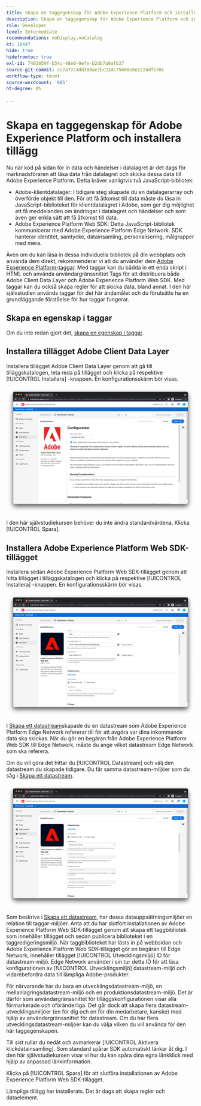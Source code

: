 ```yaml
---
title: Skapa en taggegenskap för Adobe Experience Platform och installera tillägg
description: Skapa en taggegenskap för Adobe Experience Platform och installera tillägg
role: Developer
level: Intermediate
recommendations: noDisplay,noCatalog
kt: 10447
hide: true
hidefromtoc: true
exl-id: 7403059f-b34c-48e0-9efe-b2db7a9afb27
source-git-commit: cc7a77c4dd380ae1bc23dc75608e8e2224dfe78c
workflow-type: tm+mt
source-wordcount: '685'
ht-degree: 0%

---
```


# Skapa en taggegenskap för Adobe Experience Platform och installera tillägg

Nu när kod på sidan för in data och händelser i datalagret är det dags för marknadsföraren att läsa data från datalagret och skicka dessa data till Adobe Experience Platform. Detta kräver vanligtvis två JavaScript-bibliotek:

* Adobe-klientdatalager: I tidigare steg skapade du en datalagerarray och överförde objekt till den. För att få åtkomst till data måste du läsa in JavaScript-biblioteket för klientdatalagret i Adobe, som ger dig möjlighet att få meddelanden om ändringar i datalagret och händelser och som även ger enkla sätt att få åtkomst till data.
* Adobe Experience Platform Web SDK: Detta JavaScript-bibliotek kommunicerar med Adobe Experience Platform Edge Network. SDK hanterar identitet, samtycke, datainsamling, personalisering, målgrupper med mera.

Även om du kan läsa in dessa individuella bibliotek på din webbplats och använda dem direkt, rekommenderar vi att du använder dem [Adobe Experience Platform-taggar](https://experienceleague.adobe.com/docs/experience-platform/tags/home.html?lang=sv). Med taggar kan du bädda in ett enda skript i HTML och använda användargränssnittet Tags för att distribuera både Adobe Client Data Layer och Adobe Experience Platform Web SDK. Med taggar kan du också skapa regler för att skicka data, bland annat. I den här självstudien används taggar för det här ändamålet och du förutsätts ha en grundläggande förståelse för hur taggar fungerar.

## Skapa en egenskap i taggar

Om du inte redan gjort det, [skapa en egenskap i taggar](https://experienceleague.adobe.com/docs/experience-platform/tags/admin/companies-and-properties.html#create-or-configure-a-property).

## Installera tillägget Adobe Client Data Layer

Installera tillägget Adobe Client Data Layer genom att gå till tilläggskatalogen, leta reda på tillägget och klicka på respektive [!UICONTROL Installera] -knappen. En konfigurationsskärm bör visas.

![Installation av Adobe Client Data Layer-tillägg](../../../assets/implementation-strategy/acdl-extension-installation.png)

I den här självstudiekursen behöver du inte ändra standardvärdena. Klicka [!UICONTROL Spara].

## Installera Adobe Experience Platform Web SDK-tillägget

Installera sedan Adobe Experience Platform Web SDK-tillägget genom att hitta tillägget i tilläggskatalogen och klicka på respektive [!UICONTROL Installera] -knappen. En konfigurationsskärm bör visas.

![Installation av Adobe Experience Platform Web SDK-tillägg](../../../assets/implementation-strategy/web-sdk-extension-installation.png)

I [Skapa ett datastream](../configure-the-server/create-a-datastream.md)skapade du en datastream som Adobe Experience Platform Edge Network refererar till för att avgöra var dina inkommande data ska skickas. När du gör en begäran från Adobe Experience Platform Web SDK till Edge Network, måste du ange vilket datastream Edge Network som ska referera.

Om du vill göra det hittar du [!UICONTROL Datastream] och välj den datastream du skapade tidigare. Du får samma datastream-miljöer som du såg i [Skapa ett datastream](../configure-the-server/create-a-datastream.md).

![Val av datastam](../../../assets/implementation-strategy/web-sdk-datastream-selection.png)

Som beskrivs i [Skapa ett datastream](../configure-the-server/create-a-dataset.md), har dessa datauppsättningsmiljöer en relation till taggar-miljöer. Anta att du har slutfört installationen av Adobe Experience Platform Web SDK-tillägget genom att skapa ett taggbibliotek som innehåller tillägget och sedan publicera biblioteket i en taggredigeringsmiljö. När taggbiblioteket har lästs in på webbsidan och Adobe Experience Platform Web SDK-tillägget gör en begäran till Edge Network, innehåller tillägget [!UICONTROL Utvecklingsmiljö] ID för datastream-miljö. Edge Network använder i sin tur detta ID för att läsa konfigurationen av [!UICONTROL Utvecklingsmiljö] datastream-miljö och vidarebefordra data till lämpliga Adobe-produkter.

För närvarande har du bara en utvecklingsdatastream-miljö, en mellanlagringsdatastream-miljö och en produktionsdatastream-miljö. Det är därför som användargränssnittet för tilläggskonfigurationen visar alla förmarkerade och oföränderliga. Det går dock att skapa flera datastream-utvecklingsmiljöer (en för dig och en för din medarbetare, kanske) med hjälp av användargränssnittet för datastream. Om du har flera utvecklingsdatastream-miljöer kan du välja vilken du vill använda för den här taggegenskapen.

Till sist rullar du nedåt och avmarkerar [!UICONTROL Aktivera klickdatainsamling]. Som standard spårar SDK automatiskt länkar åt dig. I den här självstudiekursen visar vi hur du kan spåra dina egna länkklick med hjälp av anpassad länkinformation.

Klicka på [!UICONTROL Spara] för att slutföra installationen av Adobe Experience Platform Web SDK-tillägget.

Lämpliga tillägg har installerats. Det är dags att skapa regler och dataelement.
